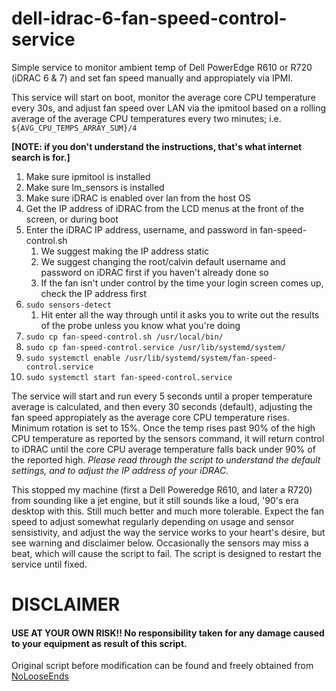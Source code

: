 # dell-idrac-6-fan-speed-control-service
Simple service to monitor ambient temp of Dell PowerEdge R610 or R720 (iDRAC 6 & 7) and set fan speed manually and appropiately via IPMI.

This service will start on boot, monitor the average core CPU temperature every 30s, and adjust fan speed over LAN via the ipmitool based on a rolling average of the average CPU temperatures every two minutes; i.e. `${AVG_CPU_TEMPS_ARRAY_SUM}/4`

**[NOTE: if you don't understand the instructions, that's what internet search is for.]**
1. Make sure ipmitool is installed
1. Make sure lm_sensors is installed
1. Make sure iDRAC is enabled over lan from the host OS
1. Get the IP address of iDRAC from the LCD menus at the front of the screen, or during boot
1. Enter the iDRAC IP address, username, and password in fan-speed-control.sh
    1. We suggest making the IP address static
    1. We suggest changing the root/calvin default username and password on iDRAC first if you haven't already done so
    1. If the fan isn't under control by the time your login screen comes up, check the IP address first
1. `sudo sensors-detect`
    1. Hit enter all the way through until it asks you to write out the results of the probe unless you know what you're doing
1. `sudo cp fan-speed-control.sh /usr/local/bin/`
1. `sudo cp fan-speed-control.service /usr/lib/systemd/system/`
1. `sudo systemctl enable /usr/lib/systemd/system/fan-speed-control.service`
1. `sudo systemctl start fan-speed-control.service`

The service will start and run every 5 seconds until a proper temperature average is calculated, and then every 30 seconds (default), adjusting the fan speed appropiately as the average core CPU temperature rises.  Minimum rotation is set to 15%.  Once the temp rises past 90% of the high CPU temperature as reported by the sensors command, it will return control to iDRAC until the core CPU average temperature falls back under 90% of the reported high.  _Please read through the script to understand the default settings, and to adjust the IP address of your iDRAC._

This stopped my machine (first a Dell Poweredge R610, and later a R720) from sounding like a jet engine, but it still sounds like a loud, '90's era desktop with this.  Still much better and much more tolerable. Expect the fan speed to adjust somewhat regularly depending on usage and sensor sensistivity, and adjust the way the service works to your heart's desire, but see warning and disclaimer below.  Occasionally the sensors may miss a beat, which will cause the script to fail. The script is designed to restart the service until fixed.


# DISCLAIMER
#### USE AT YOUR OWN RISK!!  No responsibility taken for any damage caused to your equipment as result of this script.

Original script before modification can be found and freely obtained from [NoLooseEnds](https://github.com/NoLooseEnds/Scripts)
